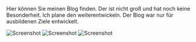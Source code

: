 Hier können Sie meinen Blog finden. 
Der ist nicht groß und hat noch keine Besonderheit. Ich plane den weiterentwickeln. Der Blog war nur für ausbildenen Ziele entwickelt.

![Screenshot](https://drive.google.com/file/d/0B3RHcCKJKNYiZmdudXMtYkVmV3c/view?usp=sharing)
![Screenshot](https://drive.google.com/file/d/0B3RHcCKJKNYibE5DTGEyT3ZqTzg/view?usp=sharing)
![Screenshot](https://drive.google.com/file/d/0B3RHcCKJKNYiZzVTOWZDaEItNlE/view?usp=sharing)
